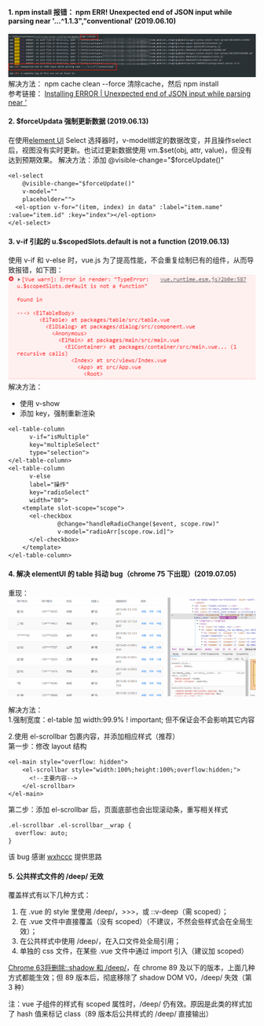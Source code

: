 ####  1. npm install 报错： npm ERR! Unexpected end of JSON input while parsing near '...^1.1.3","conventional' (2019.06.10)
![image](https://github.com/bihtyu/Blog/blob/master/images/npm%20install%20error.png)
解决方法：
npm cache clean --force  清除cache，然后 npm install  
参考链接： [Installing ERROR | Unexpected end of JSON input while parsing near ' ](https://github.com/npm/npm/issues/19072)

####  2. $forceUpdata 强制更新数据 (2019.06.13)
在使用[element UI](https://element.eleme.cn/#/zh-CN/component/installation) Select 选择器时，v-model绑定的数据改变，并且操作select后，视图没有实时更新。也试过更新数据使用 vm.$set(obj, attr, value)，但没有达到预期效果。  
解决方法：添加 @visible-change="$forceUpdate()"
```
<el-select
    @visible-change="$forceUpdate()"
    v-model=""
    placeholder="">
  <el-option v-for="(item, index) in data" :label="item.name" :value="item.id" :key="index"></el-option>
</el-select>
```

####  3. v-if 引起的 u.$scopedSlots.default is not a function (2019.06.13)
使用 v-if 和 v-else 时，vue.js 为了提高性能，不会重复绘制已有的组件，从而导致报错，如下图：
![image](https://github.com/bihtyu/Blog/blob/master/images/u.%24scopedSlots.default%20is%20not%20a%20function.png)  
解决方法：  
+ 使用 v-show  
+ 添加 key，强制重新渲染
```
<el-table-column
      v-if="isMultiple"
      key="multipleSelect"
      type="selection">
</el-table-column>
<el-table-column
      v-else
      label="操作"
      key="radioSelect"
      width="80">
    <template slot-scope="scope">
      <el-checkbox
              @change="handleRadioChange($event, scope.row)"
              v-model="radioArr[scope.row.id]">
      </el-checkbox>
    </template>
</el-table-column>
```

####  4. 解决 elementUI 的 table 抖动 bug（chrome 75 下出现）(2019.07.05)
重现：![image](https://github.com/bihtyu/Blog/blob/master/images/table_shaking.gif)

解决方法：  
1.强制宽度：el-table 加 width:99.9% ! important; 但不保证会不会影响其它内容

2.使用 el-scrollbar 包裹内容，并添加相应样式（推荐）  
第一步：修改 layout 结构
```
<el-main style="overflow: hidden">
    <el-scrollbar style="width:100%;height:100%;overflow:hidden;">
      <!--主要内容-->
    </el-scrollbar>
</el-main>
```

第二步：添加 el-scrollbar 后，页面底部也会出现滚动条，重写相关样式
```
.el-scrollbar .el-scrollbar__wrap {
  overflow: auto;
}
```
该 bug 感谢 [wxhccc](https://github.com/wxhccc) 提供思路

####  5. 公共样式文件的 /deep/ 无效
覆盖样式有以下几种方式：
1. 在 .vue 的 style 里使用 /deep/，>>>，或 ::v-deep（需 scoped）；  
2. 在 .vue 文件中直接覆盖（没有 scoped）（不建议，不然会些样式会在全局生效）；
3. 在公共样式中使用 /deep/，在入口文件处全局引用；  
4. 单独的 css 文件，在某些 .vue 文件中通过 import 引入（建议加 scoped）
  
[Chrome 63将删除::shadow 和 /deep/](https://developers.google.cn/web/updates/2017/10/remove-shadow-piercing?hl=zh-cn#%E5%A6%82%E6%9E%9C%E6%88%91%E7%9A%84%E7%BD%91%E9%A1%B5%E4%BD%BF%E7%94%A8%E4%BA%86shadow_and_deep%E6%88%91%E5%BA%94%E8%AF%A5%E8%A6%81%E6%80%8E%E6%A0%B7%E5%91%A2)，在 chrome 89 及以下的版本，上面几种方式都能生效；但 89 版本后，彻底移除了 shadow DOM V0，/deep/ 失效（第 3 种）  

注：vue 子组件的样式有 scoped 属性时，/deep/ 仍有效。原因是此类的样式加了 hash 值来标记 class（89 版本后公共样式的 /deep/ 直接输出） 